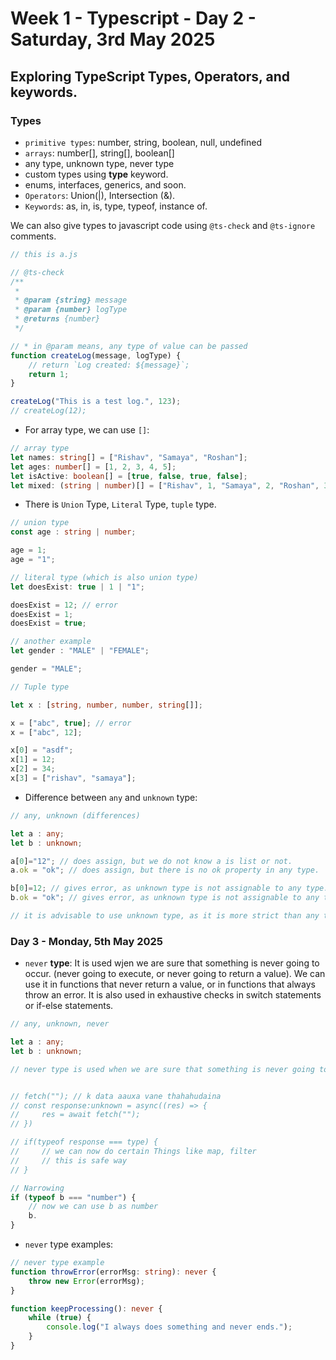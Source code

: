 # Week 1 - Typescript - Day 2 - Saturday, 3rd May 2025 
## Exploring TypeScript Types, Operators, and keywords.
### Types
- ``primitive types``: number, string, boolean, null, undefined
- ``arrays``: number[], string[], boolean[]
- any type, unknown type, never type
- custom types using **type** keyword.
- enums, interfaces, generics, and soon.
- ``Operators``: Union(|), Intersection (&).
- ``Keywords``: as, in, is, type, typeof, instance of.


We can also give types to javascript code using `@ts-check` and `@ts-ignore` comments. 
```javascript
// this is a.js

// @ts-check
/**
 * 
 * @param {string} message 
 * @param {number} logType
 * @returns {number}
 */

// * in @param means, any type of value can be passed
function createLog(message, logType) {
    // return `Log created: ${message}`;
    return 1;
}

createLog("This is a test log.", 123);
// createLog(12);
```
- For array type, we can use ``[]``:
```typescript
// array type
let names: string[] = ["Rishav", "Samaya", "Roshan"];
let ages: number[] = [1, 2, 3, 4, 5];
let isActive: boolean[] = [true, false, true, false];
let mixed: (string | number)[] = ["Rishav", 1, "Samaya", 2, "Roshan", 3, 4, 5];
```

- There is ``Union`` Type, ``Literal`` Type, ``tuple`` type.
```typescript
// union type
const age : string | number;

age = 1;
age = "1";
```

```typescript
// literal type (which is also union type)
let doesExist: true | 1 | "1";

doesExist = 12; // error
doesExist = 1;
doesExist = true;
```

```typescript
// another example
let gender : "MALE" | "FEMALE";

gender = "MALE";
```

```typescript
// Tuple type

let x : [string, number, number, string[]];

x = ["abc", true]; // error
x = ["abc", 12];

x[0] = "asdf";
x[1] = 12;
x[2] = 34;
x[3] = ["rishav", "samaya"];
```

- Difference between ``any`` and ``unknown`` type:
```typescript
// any, unknown (differences)

let a : any;
let b : unknown;

a[0]="12"; // does assign, but we do not know a is list or not.
a.ok = "ok"; // does assign, but there is no ok property in any type.

b[0]=12; // gives error, as unknown type is not assignable to any type.
b.ok = "ok"; // gives error, as unknown type is not assignable to any type.

// it is advisable to use unknown type, as it is more strict than any type.

```
### Day 3 - Monday, 5th May 2025
- ``never`` **type**: It is used wjen we are sure that something is never going to occur. (never going to execute, or never going to return a value). We can use it in functions that never return a value, or in functions that always throw an error. It is also used in exhaustive checks in switch statements or if-else statements.
```typescript
// any, unknown, never

let a : any;
let b : unknown;

// never type is used when we are sure that something is never going to occur.


// fetch(""); // k data aauxa vane thahahudaina
// const response:unknown = async((res) => {
//     res = await fetch("");
// })

// if(typeof response === type) {
//     // we can now do certain Things like map, filter
//     // this is safe way
// }

// Narrowing
if (typeof b === "number") {
    // now we can use b as number
    b.
}
```
- ``never`` type examples:
```typescript
// never type example
function throwError(errorMsg: string): never {
    throw new Error(errorMsg);
}

function keepProcessing(): never {
    while (true) {
        console.log("I always does something and never ends.");
    }
}
```

